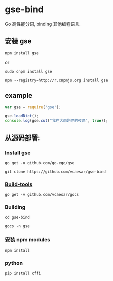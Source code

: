 # gse-bind

Go 高性能分词, binding 其他编程语言.

## 安装 gse
```
npm install gse
```
or 

```
sudo cnpm install gse
```
```
npm --registry=http://r.cnpmjs.org install gse
```

## example

```js
var gse = require('gse');

gse.loadDict();
console.log(gse.cut("我在大雨刚停的夜晚", true));
```

## 从源码部署:

### Install gse
```
go get -u github.com/go-ego/gse
```
```
git clone https://github.com/vcaesar/gse-bind
```

### [Build-tools](https://github.com/vcaesar/gocs)
```
go get -v github.com/vcaesar/gocs
```

### Building

```
cd gse-bind
```

```
gocs -n gse
```

### 安装 npm modules 

```
npm install
```

### python

```
pip install cffi
```